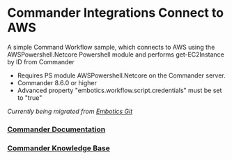 # Commander Integrations Connect to AWS

A simple Command Workflow sample, which connects to AWS using the AWSPowershell.Netcore Powershell module and performs get-EC2Instance by ID from Commander

* Requires PS module AWSPowershell.Netcore on the Commander server.
* Commander 8.6.0 or higher
* Advanced property "embotics.workflow.script.credentials" must be set to "true"

*Currently being migrated from [Embotics Git](https://github.com/Embotics)*

### [Commander Documentation](https://docs.snowsoftware.com/commander/index.htm)

### [Commander Knowledge Base](https://community.snowsoftware.com/s/topic/0TO1r000000E5srGAC/commander?tabset-056aa=2)